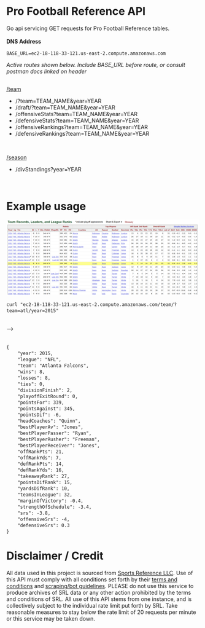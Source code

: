 # Pro Football Reference API
Go api servicing GET requests for Pro Football Reference tables.
<br/>
<br/>
<b>DNS Address </b>
```
BASE_URL=ec2-18-118-33-121.us-east-2.compute.amazonaws.com
```
*Active routes shown below. Include BASE_URL before route, or consult postman docs linked on header*



##
               
[/team](https://www.postman.com/payload-engineer-77326474/pro-football-reference-api/documentation/bpe7vr1/team)
<ul>
    <li> /?team=TEAM_NAME&year=YEAR</li>
    <li> /draft/?team=TEAM_NAME&year=YEAR</li>
    <li> /offensiveStats?team=TEAM_NAME&year=YEAR</li>
    <li> /defensiveStats?team=TEAM_NAME&year=YEAR</li>
    <li> /offensiveRankings?team=TEAM_NAME&year=YEAR</li>
    <li> /defensiveRankings?team=TEAM_NAME&year=YEAR</li>
</ul>
<br/>

[/season](https://www.postman.com/payload-engineer-77326474/pro-football-reference-api/documentation/qyfcscr/season)
<ul>
    <li> /divStandings?year=YEAR</li>
</ul>
<br/>


# Example usage   
![plot](./images/rawTable.png)
```
curl "ec2-18-118-33-121.us-east-2.compute.amazonaws.com/team/?team=atl/year=2015"
```
<br/> -->
<br/><br/>
```
{
    "year": 2015,
    "league": "NFL",
    "team": "Atlanta Falcons",
    "wins": 8,
    "losses": 8,
    "ties": 0,
    "divisionFinish": 2,
    "playoffExitRound": 0,
    "pointsFor": 339,
    "pointsAgainst": 345,
    "pointsDif": -6,
    "headCoaches": "Quinn",
    "bestPlayerAv": "Jones",
    "bestPlayerPasser": "Ryan",
    "bestPlayerRusher": "Freeman",
    "bestPlayerReceiver": "Jones",
    "offRankPts": 21,
    "offRankYds": 7,
    "defRankPts": 14,
    "defRankYds": 16,
    "takeawayRank": 27,
    "pointsDifRank": 15,
    "yardsDifRank": 10,
    "teamsInLeague": 32,
    "marginOfVictory": -0.4,
    "strengthOfSchedule": -3.4,
    "srs": -3.8,
    "offensiveSrs": -4,
    "defensiveSrs": 0.3
}
```

# Disclaimer / Credit
All data used in this project is sourced from [Sports Reference LLC](https://www.sports-reference.com/?utm_source=sr&utm_medium=sr_xsite&utm_campaign=2023_01_srnav). Use of this API must comply with all conditions set forth by their [terms and conditions](https://www.sports-reference.com/termsofuse.html?__hstc=223721476.0095f109d09965649dce377d8f2cfafe.1734971558705.1736797649244.1736804227068.13&__hssc=223721476.35.1736804227068&__hsfp=424417210) and [scraping/bot guidelines](https://www.sports-reference.com/bot-traffic.html). PLEASE do not use this service to produce archives of SRL data or any other action prohibited by the terms and conditions of SRL. All use of this API stems from one instance, and is collectively subject to the individual rate limit put forth by SRL. Take reasonable measures to stay below the rate limit of 20 requests per minute or this service may be taken down.

